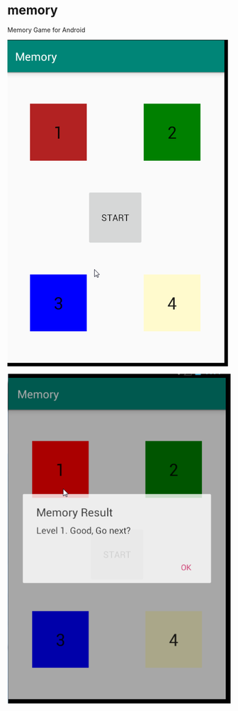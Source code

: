 # memory
Memory Game for Android


![ScreenShot](images/image_1.png)

![ScreenShot](images/image_2.png)
